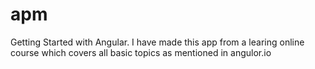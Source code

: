 # apm
Getting Started with Angular. 
I have made this app from a learing online course which covers all basic topics as mentioned in angulor.io
